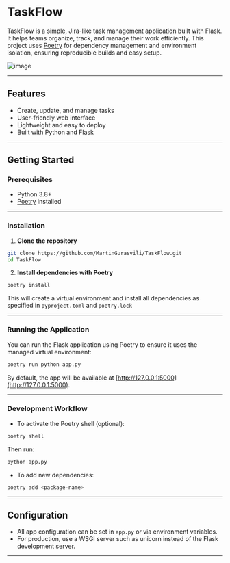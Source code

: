 # TaskFlow

TaskFlow is a simple, Jira-like task management application built with Flask. It helps teams organize, track, and manage their work efficiently. This project uses [Poetry](https://python-poetry.org/) for dependency management and environment isolation, ensuring reproducible builds and easy setup.

![image](https://github.com/user-attachments/assets/70d7ac57-9b07-45f9-91a5-833fd14da7d5)

---

## **Features**

- Create, update, and manage tasks
- User-friendly web interface
- Lightweight and easy to deploy
- Built with Python and Flask

---

## **Getting Started**

### **Prerequisites**

- Python 3.8+
- [Poetry](https://python-poetry.org/docs/#installation) installed

---

### **Installation**

1. **Clone the repository**

```bash
git clone https://github.com/MartinGurasvili/TaskFlow.git
cd TaskFlow
```

2. **Install dependencies with Poetry**

```bash
poetry install
```

This will create a virtual environment and install all dependencies as specified in `pyproject.toml` and `poetry.lock`

---

### **Running the Application**

You can run the Flask application using Poetry to ensure it uses the managed virtual environment:

```bash
poetry run python app.py
```

By default, the app will be available at [http://127.0.0.1:5000](http://127.0.0.1:5000).

---

### **Development Workflow**

- To activate the Poetry shell (optional):

```bash
poetry shell
```

Then run:

```bash
python app.py
```

- To add new dependencies:

```bash
poetry add <package-name>
```


---

## **Configuration**

- All app configuration can be set in `app.py` or via environment variables.
- For production, use a WSGI server such as unicorn instead of the Flask development server.

---
